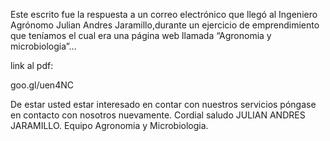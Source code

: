 Este escrito fue la respuesta a un correo electrónico que llegó al Ingeniero Agrónomo Julian Andres Jaramillo,durante un ejercicio de emprendimiento que teníamos el cual era una página web llamada “Agronomia y microbiologia”... 
 

link al pdf:

goo.gl/uen4NC


De estar usted estar interesado en contar con nuestros servicios póngase en contacto con nosotros nuevamente.
Cordial saludo
JULIAN ANDRES JARAMILLO.
Equipo Agronomia y Microbiologia.
 
 
